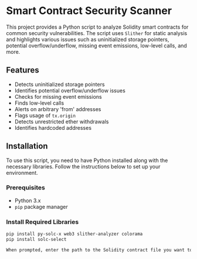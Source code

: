 # Smart Contract Security Scanner

This project provides a Python script to analyze Solidity smart contracts for common security vulnerabilities. The script uses `Slither` for static analysis and highlights various issues such as uninitialized storage pointers, potential overflow/underflow, missing event emissions, low-level calls, and more.

## Features

- Detects uninitialized storage pointers
- Identifies potential overflow/underflow issues
- Checks for missing event emissions
- Finds low-level calls
- Alerts on arbitrary 'from' addresses
- Flags usage of `tx.origin`
- Detects unrestricted ether withdrawals
- Identifies hardcoded addresses

## Installation

To use this script, you need to have Python installed along with the necessary libraries. Follow the instructions below to set up your environment.

### Prerequisites

- Python 3.x
- `pip` package manager

### Install Required Libraries

```bash
pip install py-solc-x web3 slither-analyzer colorama
pip install solc-select

When prompted, enter the path to the Solidity contract file you want to test, e.g., /home/kali/redacted.sol
